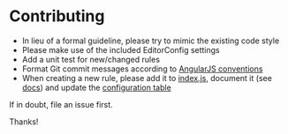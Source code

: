 # Contributing

* In lieu of a formal guideline, please try to mimic the existing code style
* Please make use of the included EditorConfig settings
* Add a unit test for new/changed rules
* Format Git commit messages according to [AngularJS conventions][cc]
* When creating a new rule, please add it to [index.js][], document it (see
  [docs][]) and update the [configuration table][]

If in doubt, file an issue first.

Thanks!

[cc]: https://github.com/stevemao/conventional-changelog-angular/blob/master/convention.md
[docs]: docs/rules
[index.js]: index.js
[configuration table]: README.md#configuration
